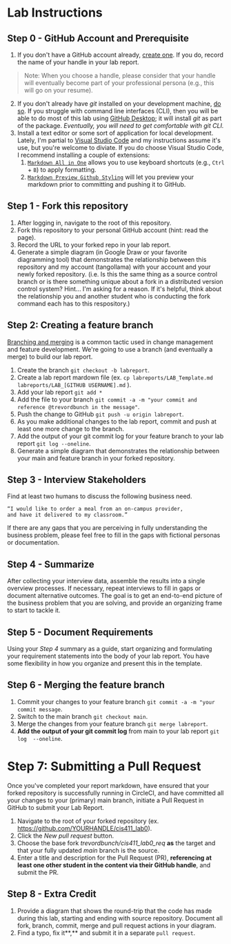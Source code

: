 # Lab Instructions

## Step 0 - GitHub Account and Prerequisite
1. If you don't have a GitHub account already, [create one](https://github.com/join). If you do, record the name of your handle in your lab report.  
> Note: When you choose a handle, please consider that your handle will eventually become part of your professional persona (e.g., this will go on your resume).
2. If you don't already have _git_ installed on your development machine, [do so](https://git-scm.com/downloads).  If you struggle with command line interfaces (CLI), then you will be able to do most of this lab using [GitHub Desktop](https://desktop.github.com/); it will install _git_ as part of the package.  _Eventually, you will need to get comfortable with git CLI._
3. Install a text editor or some sort of application for local development. Lately, I'm partial to [Visual Studio Code](https://code.visualstudio.com/) and my instructions assume it's use, but you're welcome to diviate. If you do choose Visual Studio Code, I recommend installing a couple of extensions: 
   1. [`Markdown All in One`](https://marketplace.visualstudio.com/items?itemName=yzhang.markdown-all-in-one) allows you to use keyboard shortcuts (e.g., `Ctrl` + `B`) to apply formatting.  
   2. [`Markdown Preview Github Styling`](https://marketplace.visualstudio.com/items?itemName=bierner.markdown-preview-github-styles) will let you preview your markdown prior to committing and pushing it to GitHub.



## Step 1 - Fork this repository
1. After logging in, navigate to the root of this repository.
2. Fork this repository to your personal GitHub account (hint: read the page).
3. Record the URL to your forked repo in your lab report.
4. Generate a simple diagram (in Google Draw or your favorite diagramming tool) that demonstrates the relationship between this repository and my account (tangollama) with your account and your newly forked repository. (i.e. Is this the same thing as a source control branch or is there something unique about a fork in a distributed version control system? Hint... I'm asking for a reason. If it's helpful, think about the relationship you and another student who is conducting the fork command each has to this respository.)

## Step 2: Creating a feature branch
[Branching and merging](https://www.atlassian.com/agile/software-development/branching) is a common tactic used in change management and feature development. We're going to use a branch (and eventually a merge) to build our lab report.

1. Create the branch `git checkout -b labreport`.
1. Create a lab report mardown file (ex. `cp labreports/LAB_Template.md labreports/LAB_[GITHUB USERNAME].md` ).
1. Add your lab report `git add *`
1. Add the file to your branch `git commit -a -m "your commit and reference @trevordbunch in the message"`.
1. Push the change to GitHub `git push -u origin labreport`.
1. As you make additional changes to the lab report, commit and push at least one more change to the branch.
7. Add the output of your git commit log for your feature branch to your lab report `git log --oneline`.
8. Generate a simple diagram that demonstrates the relationship between your main and feature branch in your forked repository.

## Step 3 - Interview Stakeholders
Find at least two humans to discuss the following business need.  
```
“I would like to order a meal from an on-campus provider, 
and have it delivered to my classroom.”
```

If there are any gaps that you are perceiving in fully understanding the business problem, please feel free to fill in the gaps with fictional personas or documentation.

## Step 4 - Summarize
After collecting your interview data, assemble the results into a single overview processes.  If necessary, repeat interviews to fill in gaps or document alternative outcomes.  The goal is to get an end-to-end picture of the business problem that you are solving, and provide an organizing frame to start to tackle it.

## Step 5 - Document Requirements
Using your *Step 4* summary as a guide, start organizing and formulating your requirement statements into the body of your lab report.  You have some flexibility in how you organize and present this in the template.

## Step 6 - Merging the feature branch
1. Commit your changes to your feature branch ```git commit -a -m "your commit message```.
2. Switch to the main branch ```git checkout main```.
3. Merge the changes from your feature branch ```git merge labreport```.
4. **Add the output of your git commit log** from main to your lab report ```git log  --oneline```.

# Step 7: Submitting a Pull Request
Once you've completed your report markdown, have ensured that your forked repository is successfully running in CircleCI, and have committed all your changes to your (primary) main branch, initiate a Pull Request in GitHub to submit your Lab Report.
1. Navigate to the root of your forked repository (ex. https://github.com/YOURHANDLE/cis411_lab0).
2. Click the _New pull request_ button.
3. Choose the base fork _trevordbunch/cis411_lab0_req_ **as** the target and that your fully updated _main_ branch is the source.
4. Enter a title and description for the Pull Request (PR), **referencing at least one other student in the content via their GitHub handle**, and submit the PR.

## Step 8 - Extra Credit
1. Provide a diagram that shows the round-trip that the code has made during this lab, starting and ending with source repository.  Document all fork, branch, commit, merge and pull request actions in your diagram.
2. Find a typo, fix it**,** and submit it in a separate `pull request`.
